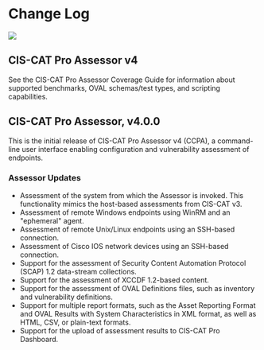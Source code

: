 Change Log
==========

![](http://i.imgur.com/5yZfZi5.jpg)


CIS-CAT Pro Assessor v4
---------------------------
See the CIS-CAT Pro Assessor Coverage Guide for information about supported benchmarks, OVAL schemas/test types, and scripting capabilities.

## CIS-CAT Pro Assessor, v4.0.0 ##
This is the initial release of CIS-CAT Pro Assessor v4 (CCPA), a command-line user interface enabling configuration and vulnerability assessment of endpoints.

### Assessor Updates ###
- Assessment of the system from which the Assessor is invoked.  This functionality mimics the host-based assessments from CIS-CAT v3.
- Assessment of remote Windows endpoints using WinRM and an "ephemeral" agent.
- Assessment of remote Unix/Linux endpoints using an SSH-based connection.
- Assessment of Cisco IOS network devices using an SSH-based connection.
- Support for the assessment of Security Content Automation Protocol (SCAP) 1.2 data-stream collections.
- Support for the assessment of XCCDF 1.2-based content.
- Support for the assessment of OVAL Definitions files, such as inventory and vulnerability definitions.
- Support for multiple report formats, such as the Asset Reporting Format and OVAL Results with System Characteristics in XML format, as well as HTML, CSV, or plain-text formats.
- Support for the upload of assessment results to CIS-CAT Pro Dashboard.